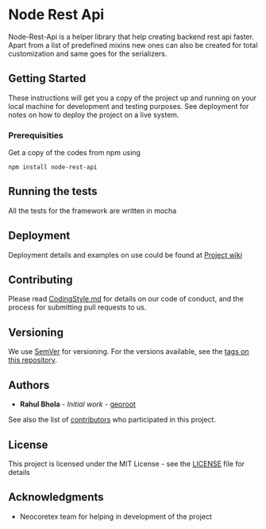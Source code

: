 # Node Rest Api

Node-Rest-Api is a helper library that help creating backend rest api faster.
Apart from a list of predefined mixins new ones can also be created for total
customization and same goes for the serializers.

## Getting Started

These instructions will get you a copy of the project up and running on your local machine for development and testing purposes. See deployment for notes on how to deploy the project on a live system.

### Prerequisities

Get a copy of the codes from npm using

```
npm install node-rest-api
```

## Running the tests

All the tests for the framework are written in mocha

## Deployment

Deployment details and examples on use could be found at [Project wiki](https://github.com/neocoretex/nodeRestApi/wiki)

## Contributing

Please read [CodingStyle.md](CodingStyle.md) for details on our code of conduct, and the process for submitting pull requests to us.

## Versioning

We use [SemVer](http://semver.org/) for versioning. For the versions available, see the [tags on this repository](https://github.com/neocoretex/nodeRestApi/tags). 

## Authors

* **Rahul Bhola** - *Initial work* - [georoot](https://github.com/georoot)

See also the list of [contributors](https://github.com/neocoretex/nodeRestApi/graphs/contributors) who participated in this project.

## License

This project is licensed under the MIT License - see the [LICENSE](LICENSE) file for details

## Acknowledgments

* Neocoretex team for helping in development of the project

